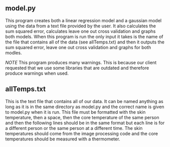 ## model.py

This program creates both a linear regression model and a gaussian model using the data from a text file provided by the user. It also calculates the sum squared error, calculates leave one out cross validation and graphs both models. When this program is run the only input it takes is the name of the file that contains all of the data (see allTemps.txt) and then it outputs the sum squared error, leave one out cross validation and graphs for both modles. 

*NOTE* This program produces many warnings. This is because our client requested that we use some libraries that are outdated and therefore produce warnings when used. 

## allTemps.txt

This is the text file that contains all of our data. It can be named anything as long as it is in the same directory as model.py and the correct name is given to model.py when it is run. This file must be formatted with the skin temperature, then a space, then the core temperature of the same person and then the following lines should be in the same format but each line is for a different person or the same person at a different time. The skin temperatures should come from the image processing code and the core temperatures should be measured with a thermometer.

